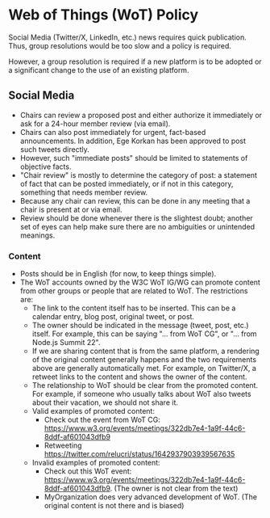 # Web of Things (WoT) Policy
Social Media (Twitter/X, LinkedIn, etc.) news requires quick publication. Thus, group resolutions would be too slow and a policy is required.

However, a group resolution is required if a new platform is to be adopted or a significant change to the use of an existing platform.

## Social Media
- Chairs can review a proposed post and either authorize it immediately or ask for a 24-hour member review (via email).
- Chairs can also post immediately for urgent, fact-based announcements. In addition, Ege Korkan has been approved to post such tweets directly.
- However, such "immediate posts" should be limited to statements of objective facts.
- "Chair review" is mostly to determine the category of post: a statement of fact that can be posted immediately, or if not in this category, something that needs member review.
- Because any chair can review, this can be done in any meeting that a chair is present at or via email.
- Review should be done whenever there is the slightest doubt; another set of eyes can help make sure there are no ambiguities or unintended meanings.

### Content
- Posts should be in English (for now, to keep things simple).
- The WoT accounts owned by the W3C WoT IG/WG can promote content from other groups or people that are related to WoT. The restrictions are:
  - The link to the content itself has to be inserted. This can be a calendar entry, blog post, original tweet, or post.
  - The owner should be indicated in the message (tweet, post, etc.) itself. For example, this can be saying "... from WoT CG", or "... from Node.js Summit 22".
  - If we are sharing content that is from the same platform, a rendering of the original content generally happens and the two requirements above are generally automatically met. For example, on Twitter/X, a retweet links to the content and shows the owner of the content.
  - The relationship to WoT should be clear from the promoted content. For example, if someone who usually talks about WoT also tweets about their vacation, we should not share it.
  - Valid examples of promoted content:
    - Check out the event from WoT CG: https://www.w3.org/events/meetings/322db7e4-1a9f-44c6-8ddf-af601043dfb9
    - Retweeting https://twitter.com/relucri/status/1642937903939567635
  - Invalid examples of promoted content:
    - Check out this WoT event: https://www.w3.org/events/meetings/322db7e4-1a9f-44c6-8ddf-af601043dfb9. (The owner is not clear from the text)
    - MyOrganization does very advanced development of WoT. (The original content is not there and is biased)
